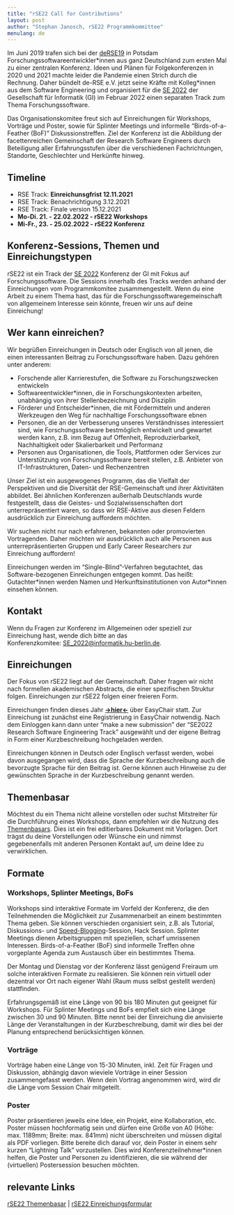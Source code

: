 ```yaml
---
title: "rSE22 Call for Contributions"
layout: post
author: "Stephan Janosch, rSE22 Programmkommittee"
menulang: de
---
```


Im Juni 2019 trafen sich bei der [deRSE19](https://de-rse.org/en/conf2019/) in Potsdam Forschungssoftwareentwickler\*innen aus ganz Deutschland zum ersten Mal zu einer zentralen Konferenz. Ideen und Plänen für Folgekonferenzen in 2020 und 2021 machte leider die Pandemie einen Strich durch die Rechnung. Daher bündelt de-RSE e.V. jetzt seine Kräfte mit Kolleg\*innen aus dem Software Engineering und organisiert für die [SE 2022](https://www.se-2022.de) der Gesellschaft für Informatik (GI) im Februar 2022 einen separaten Track zum Thema Forschungssoftware. 

Das Organisationskomitee freut sich auf Einreichungen für Workshops, Vorträge und Poster, sowie für Splinter Meetings und informelle “Birds-of-a-Feather (BoF)” Diskussionstreffen. Ziel der Konferenz ist die Abbildung der facettenreichen Gemeinschaft der Research Software Engineers durch Beteiligung aller Erfahrungsstufen über die verschiedenen Fachrichtungen, Standorte, Geschlechter und Herkünfte hinweg.

## Timeline
*	RSE Track: **Einreichunsgfrist 12.11.2021**
*	RSE Track: Benachrichtigung 3.12.2021
*	RSE Track: Finale version 15.12.2021 
*	**Mo-Di. 21. - 22.02.2022 - rSE22 Workshops**
*	**Mi-Fr., 23. - 25.02.2022 - rSE22 Konferenz**

## Konferenz-Sessions, Themen und Einreichungstypen
rSE22 ist ein Track der [SE 2022](https://www.se-2022.de) Konferenz der GI mit Fokus auf Forschungssoftware. Die Sessions innerhalb des Tracks werden anhand der Einreichungen vom Programmkomitee zusammengestellt. Wenn du eine Arbeit zu einem Thema hast, das für die Forschungssoftwaregemeinschaft von allgemeinem Interesse sein könnte, freuen wir uns auf deine Einreichung!

## Wer kann einreichen?
Wir begrüßen Einreichungen in Deutsch oder Englisch von all jenen, die einen interessanten Beitrag zu Forschungssoftware haben. Dazu gehören unter anderem:
*	Forschende aller Karrierestufen, die Software zu Forschungszwecken entwickeln
*	Softwareentwickler\*innen, die in Forschungskontexten arbeiten, unabhängig von ihrer Stellenbezeichnung und Disziplin
*	Förderer und Entscheider\*innen, die mit Fördermitteln und anderen Werkzeugen den Weg für nachhaltige Forschungssoftware ebnen
*	Personen, die an der Verbesserung unseres Verständnisses interessiert sind, wie Forschungssoftware bestmöglich entwickelt und gewartet werden kann, z.B. inm Bezug auf Offenheit, Reproduzierbarkeit, Nachhaltigkeit oder Skalierbarkeit und Performanz
*	Personen aus Organisationen, die Tools, Plattformen oder Services zur Unterstützung von Forschungssoftware bereit stellen, z.B. Anbieter von IT-Infrastrukturen, Daten- und Rechenzentren

Unser Ziel ist ein ausgewogenes Programm, das die Vielfalt der Perspektiven und die Diversität der RSE-Gemeinschaft und ihrer Aktivitäten abbildet. Bei ähnlichen Konferenzen außerhalb Deutschlands wurde festgestellt, dass die Geistes- und Sozialwissenschaften dort unterrepräsentiert waren, so dass wir RSE-Aktive aus diesen Feldern ausdrücklich zur Einreichung auffordern möchten.

Wir suchen nicht nur nach erfahrenen, bekannten oder promovierten Vortragenden. Daher möchten wir ausdrücklich auch alle Personen aus unterrepräsentierten Gruppen und Early Career Researchers zur Einreichung auffordern!

Einreichungen werden im “Single-Blind”-Verfahren begutachtet, das Software-bezogenen Einreichungen entgegen kommt. Das heißt: Gutachter\*innen werden Namen und Herkunftsinstitutionen von Autor\*innen einsehen können.

## Kontakt
Wenn du Fragen zur Konferenz im Allgemeinen oder speziell zur Einreichung hast, wende dich bitte an das Konferenzkomitee: <SE_2022@informatik.hu-berlin.de>.

## Einreichungen
Der Fokus von rSE22 liegt auf der Gemeinschaft. Daher fragen wir nicht nach formellen akademischen Abstracts, die einer spezifischen Struktur folgen. Einreichungen zur rSE22 folgen einer freieren Form.

Einreichungen finden dieses Jahr [**->hier<-**](https://easychair.org/conferences/?conf=se2022) über EasyChair statt. Zur Einreichung ist zunächst eine Registrierung in EasyChair notwendig. Nach dem Einloggen kann dann unter “make a new submission” der “SE2022 Research Software Engineering Track” ausgewählt und der eigene Beitrag in Form einer Kurzbeschreibung hochgeladen werden.

Einreichungen können in Deutsch oder Englisch verfasst werden, wobei davon ausgegangen wird, dass die Sprache der Kurzbeschreibung auch die bevorzugte Sprache für den Beitrag ist. Gerne können auch Hinweise zu der gewünschten Sprache in der Kurzbeschreibung genannt werden. 

## Themenbasar
Möchtest du ein Thema nicht alleine vorstellen oder suchst Mitstreiter für die Durchführung eines Workshops, dann empfehlen wir die Nutzung des [Themenbasars](https://pad.gwdg.de/B74SJsvmQbKRMkPAuLuQyA). Dies ist ein frei editierbares Dokument mit Vorlagen. Dort trägst du deine Vorstellungen oder Wünsche ein und nimmst gegebenenfalls mit anderen Personen Kontakt auf, um deine Idee zu verwirklichen.

## Formate
### Workshops, Splinter Meetings, BoFs
Workshops sind interaktive Formate im Vorfeld der Konferenz, die den Teilnehmenden die Möglichkeit zur Zusammenarbeit an einem bestimmten Thema geben. Sie können verschieden organisiert sein, z.B. als Tutorial, Diskussions- und [Speed-Blogging](https://www.software.ac.uk/term/speed-blogging)-Session, Hack Session. Splinter Meetings dienen Arbeitsgruppen mit speziellen, scharf umrissenen Interessen. Birds-of-a-Feather (BoF) sind informelle Treffen ohne vorgeplante Agenda zum Austausch über ein bestimmtes Thema.

Der Montag und Dienstag vor der Konferenz lässt genügend Freiraum um solche interaktiven Formate zu realisieren. Sie können rein virtuell oder dezentral vor Ort nach eigener Wahl (Raum muss selbst gestellt werden) stattfinden.

Erfahrungsgemäß ist eine Länge von 90 bis 180 Minuten gut geeignet für Workshops. Für Splinter Meetings und BoFs empfielt sich eine Länge zwischen 30 und 90 Minuten. Bitte nennt bei der Einreichung die anvisierte Länge der Veranstaltungen in der Kurzbeschreibung, damit wir dies bei der Planung entsprechend berücksichtigen können.

### Vorträge
Vorträge haben eine Länge von 15-30 Minuten, inkl. Zeit für Fragen und Diskussion, abhängig davon wieviele Vorträge in einer Session zusammengefasst werden. Wenn dein Vortrag angenommen wird, wird dir die Länge vom Session Chair mitgeteilt.

### Poster
Poster präsentieren jeweils eine Idee, ein Projekt, eine Kollaboration, etc. Poster müssen hochformatig sein und dürfen eine Größe von A0 (Höhe: max. 1189mm; Breite: max. 841mm) nicht überschreiten und müssen digital als PDF vorliegen. Bitte bereite dich darauf vor, dein Poster in einem sehr kurzen “Lightning Talk” vorzustellen. Dies wird Konferenzteilnehmer*innen helfen, die Poster und Personen zu identifizieren, die sie während der (virtuellen) Postersession besuchen möchten.

## relevante Links
[rSE22 Themenbasar](https://pad.gwdg.de/B74SJsvmQbKRMkPAuLuQyA) | [rSE22 Einreichungsformular](https://easychair.org/conferences/?conf=se2022)
